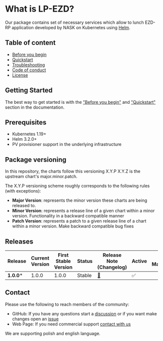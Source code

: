 # What is LP-EZD?


Our package contains set of necessary services which allow  to lunch EZD-RP application developed by NASK on Kubernetes using [Helm](https://github.com/helm/helm).




## Table of content
- [Before you begin](PREREQUISITES.md)
- [Quickstart](QUICKSTART.md)
- [Troubleshooting](TROUBLESHOOTING.md)
- [Code of conduct](CODE_OF_CONDUCT.md)
- [License](LICENSE)


## Getting Started

The best way to get started is with the  ["Before you begin"](PREREQUISITES.md) and  ["Quickstart"](QUICKSTART.md)
section in the documentation.


## Prerequisites

- Kubernetes 1.19+
- Helm 3.2.0+
- PV provisioner support in the underlying infrastructure


## Package versioning

In this repository, the charts follow this versioning X.Y.P 
X.Y.Z is the upstream chart's major.minor.patch.

The X.Y.P versioning scheme roughly corresponds to the following rules (with exceptions):
- **Major Version**: represents the minor version these charts are being released to.
- **Minor Version**: represents a release line of a given chart within a minor version. Functionality in a backward compatible manner
- **Patch Version**: represents a patch to a given release line of a chart within a minor version. Make backward compatible bug fixes

## Releases
| Release   | Current Version | First Stable Version | Status         | Release Note (Changelog)                                       | Active                                            | Active Maintenance |
|-----------|-----------------|----------------------|----------------|----------------------------------------------------------------|-------------------------------------------------------------| -------------|
| **1.0.0***  | 1.0.0           | 1.0.0                | Stable         | [🔗](https://github.com/linuxpolska/ezd-rp/releases/tag/1.0.0) |  ✅ | 

## Contact

Please use the following to reach members of the community:


- GitHub:  If you have any questions start a [discussion](https://github.com/linuxpolska/ezd-rp/discussions) or if you want make changes open an [issue](https://github.com/linuxpolska/ezd-rp//issues)  
- Web Page: If you need commercial support [contact with us](https://linuxpolska.com/pl/kontakt/)

We are supporting polish and english language.
